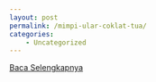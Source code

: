 ```yaml
---
layout: post
permalink: /mimpi-ular-coklat-tua/
categories:
    - Uncategorized
---
```


[Baca Selengkapnya](/01)
